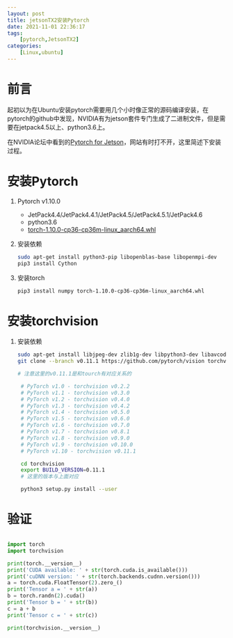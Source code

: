 ```yaml
---
layout: post
title: jetsonTX2安装Pytorch
date: 2021-11-01 22:36:17
tags: 
    [pytorch,JetsonTX2] 
categories: 
    [Linux,ubuntu]
---
```


# 前言

起初以为在Ubuntu安装pytorch需要用几个小时像正常的源码编译安装，在pytorch的github中发现，NVIDIA有为jetson套件专门生成了二进制文件，但是需要在jetpack4.5以上、python3.6上。

在NVIDIA论坛中看到的[Pytorch for Jetson](https://forums.developer.nvidia.com/t/pytorch-for-jetson-version-1-10-now-available/72048)，网站有时打不开，这里简述下安装过程。

# 安装Pytorch

1. Pytorch v1.10.0
   + JetPack4.4/JetPack4.4.1/JetPack4.5/JetPack4.5.1/JetPack4.6
   + python3.6
   + [torch-1.10.0-cp36-cp36m-linux_aarch64.whl](https://nvidia.box.com/shared/static/fjtbno0vpo676a25cgvuqc1wty0fkkg6.whl)
2. 安装依赖
    ```bash
    sudo apt-get install python3-pip libopenblas-base libopenmpi-dev
    pip3 install Cython
    ```
3. 安装torch

    ```bash
    pip3 install numpy torch-1.10.0-cp36-cp36m-linux_aarch64.whl
    ```

# 安装torchvision

1. 安装依赖
   ```bash
   sudo apt-get install libjpeg-dev zlib1g-dev libpython3-dev libavcodec-dev libavformat-dev libswscale-dev
   git clone --branch v0.11.1 https://github.com/pytorch/vision torchvision 

   # 注意这里的v0.11.1是和tourch有对应关系的
   
    # PyTorch v1.0 - torchvision v0.2.2
    # PyTorch v1.1 - torchvision v0.3.0
    # PyTorch v1.2 - torchvision v0.4.0
    # PyTorch v1.3 - torchvision v0.4.2
    # PyTorch v1.4 - torchvision v0.5.0
    # PyTorch v1.5 - torchvision v0.6.0
    # PyTorch v1.6 - torchvision v0.7.0
    # PyTorch v1.7 - torchvision v0.8.1
    # PyTorch v1.8 - torchvision v0.9.0
    # PyTorch v1.9 - torchvision v0.10.0
    # PyTorch v1.10 - torchvision v0.11.1

    cd torchvision
    export BUILD_VERSION=0.11.1
    # 这里的版本与上面对应

    python3 setup.py install --user
   ```

# 验证
```python

import torch
import torchvision

print(torch.__version__)
print('CUDA available: ' + str(torch.cuda.is_available()))
print('cuDNN version: ' + str(torch.backends.cudnn.version()))
a = torch.cuda.FloatTensor(2).zero_()
print('Tensor a = ' + str(a))
b = torch.randn(2).cuda()
print('Tensor b = ' + str(b))
c = a + b
print('Tensor c = ' + str(c))

print(torchvision.__version__)

```


